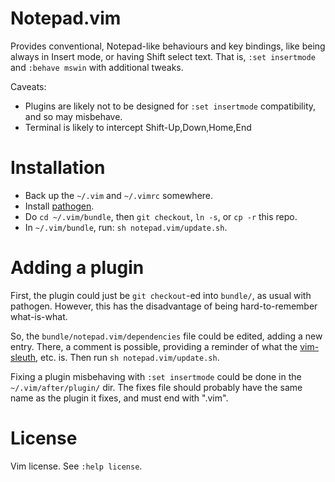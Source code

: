 Notepad.vim
===========

Provides conventional, Notepad-like behaviours and key bindings,
like being always in Insert mode, or having Shift select text.
That is, `:set insertmode` and `:behave mswin` with additional tweaks.

Caveats:
* Plugins are likely not to be designed for
  `:set insertmode` compatibility, and so may misbehave.
* Terminal is likely to intercept Shift-Up,Down,Home,End

# Installation
- Back up the `~/.vim` and `~/.vimrc` somewhere.
- Install [pathogen](https://github.com/tpope/vim-pathogen).
- Do `cd ~/.vim/bundle`, then `git checkout`, `ln -s`, or `cp -r` this repo.
- In `~/.vim/bundle`, run: `sh notepad.vim/update.sh`.

# Adding a plugin
First, the plugin could just be `git checkout`-ed into `bundle/`, as usual with pathogen.
However, this has the disadvantage of being hard-to-remember what-is-what.

So, the `bundle/notepad.vim/dependencies` file could be edited, adding a new entry.
There, a comment is possible, providing a reminder of what the
[vim-sleuth](https://github.com/tpope/vim-sleuth), etc. is.
Then run `sh notepad.vim/update.sh`.

Fixing a plugin misbehaving with `:set insertmode` could be done in the
`~/.vim/after/plugin/` dir.
The fixes file should probably have the same name as the plugin it fixes,
and must end with ".vim".

# License
Vim license. See `:help license`.

